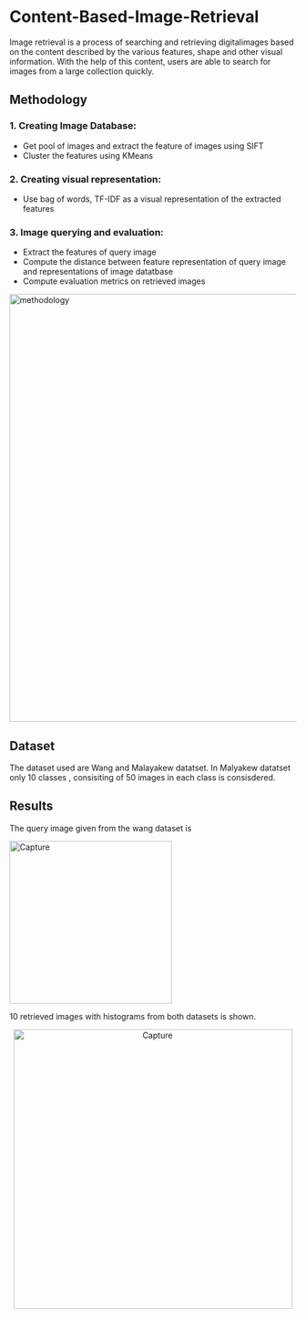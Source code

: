 # Content-Based-Image-Retrieval
Image retrieval is a process of searching and retrieving digitalimages based on the content described by the various features, shape and other visual information. With the help of this content, users are able to search for images from a large collection quickly.

## Methodology
### 1. Creating Image Database:
  - Get pool of images and extract the feature of images using SIFT
  - Cluster the features using KMeans
### 2. Creating visual representation:
  - Use bag of words, TF-IDF as a visual representation of the extracted features
### 3. Image querying and evaluation:
  - Extract the features of query image
  - Compute the distance between feature representation of query image and representations of image datatbase
  - Compute evaluation metrics on retrieved images
  
<img width="750" alt="methodology" src="https://user-images.githubusercontent.com/128280752/226164702-6b7ee8f2-a774-47a0-aa5f-8f97dad71471.png">

## Dataset
The dataset used are Wang and Malayakew datatset. In Malyakew datatset only 10 classes , consisiting of 50 images in each class is consisdered.

## Results
The query image given from the wang dataset is
<p float="left">
<img width="285" alt="Capture" src="https://user-images.githubusercontent.com/128280752/226165448-1a3a38a3-2e04-4d15-8f7b-5d71aca6f070.PNG">
</p>

10 retrieved images with histograms from both datasets is shown.
<p align="center">
<img width="490" alt="Capture" src="https://user-images.githubusercontent.com/128280752/226165043-85ca115d-9ab9-471c-a962-2c18704685a2.PNG">
</p>

